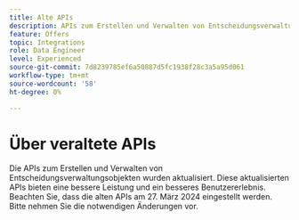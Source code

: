 ```yaml
---
title: Alte APIs
description: APIs zum Erstellen und Verwalten von Entscheidungsverwaltungsobjekten wurden aktualisiert.
feature: Offers
topic: Integrations
role: Data Engineer
level: Experienced
source-git-commit: 7d8239785ef6a50887d5fc1938f28c3a5a95d061
workflow-type: tm+mt
source-wordcount: '58'
ht-degree: 0%

---
```



# Über veraltete APIs

Die APIs zum Erstellen und Verwalten von Entscheidungsverwaltungsobjekten wurden aktualisiert. Diese aktualisierten APIs bieten eine bessere Leistung und ein besseres Benutzererlebnis. Beachten Sie, dass die alten APIs am 27. März 2024 eingestellt werden. Bitte nehmen Sie die notwendigen Änderungen vor.